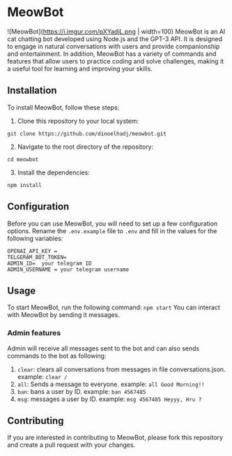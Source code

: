 # MeowBot 
![MeowBot](https://i.imgur.com/pXYadjL.png | width=100)
MeowBot is an AI cat chatting bot developed using Node.js and the GPT-3 API. It is designed to engage in natural conversations with users and provide companionship and entertainment. In addition, MeowBot has a variety of commands and features that allow users to practice coding and solve challenges, making it a useful tool for learning and improving your skills.


## Installation

To install MeowBot, follow these steps:
 1.  Clone this repository to your local system:

    git clone https://github.com/dinoelhadj/meowbot.git

 2.  Navigate to the root directory of the repository:

    cd meowbot

 3.  Install the dependencies:

`npm install`

## Configuration
Before you can use MeowBot, you will need to set up a few configuration options.
Rename the `.env.example` file to `.env` and fill in the values for the following variables:

    OPENAI_API_KEY =
    TELGERAM_BOT_TOKEN=
    ADMIN_ID=  your telegram ID
    ADMIN_USERNAME = your telegram username
## Usage
To start MeowBot, run the following command:
`npm start`
You can interact with MeowBot by sending it messages.
### Admin features
Admin will receive all messages sent to the bot and can also sends commands to the bot as following:

 1. `clear`: clears all conversations from messages in file conversations.json. 
example:		`clear /`
 2. `all`: Sends a message to everyone.
example:  `all Good Morning!!`
 3. `ban`: bans a user by ID. 
example: `ban 4567485`
 4. `msg`: messages a user by ID.
example: `msg 4567485 Heyyy, Hru ?`

## Contributing

If you are interested in contributing to MeowBot, please fork this repository and create a pull request with your changes.
